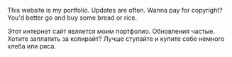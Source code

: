 This website is my portfolio. Updates are often. 
Wanna pay for copyright? You'd better go and buy some bread or rice.

Этот интернет сайт является моим портфолио. Обновления частые.
Хотите заплатить за копирайт? Лучше ступайте и купите себе немного хлеба или риса.